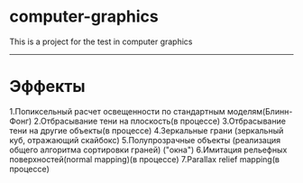 # computer-graphics
This is a project for the test in computer graphics
___
# Эффекты
  1.Попиксельный расчет освещенности по стандартным моделям(Блинн-Фонг)
  2.Отбрасывание тени на плоскость(в процессе)
  3.Отбрасывание тени на другие объекты(в процессе)
  4.Зеркальные грани (зеркальный куб, отражающий скайбокс)
  5.Полупрозрачные объекты (реализация общего алгоритма сортировки граней) ("окна")
  6.Имитация рельефных поверхностей(normal mapping)(в процессе)
  7.Parallax relief mapping(в процессе)
